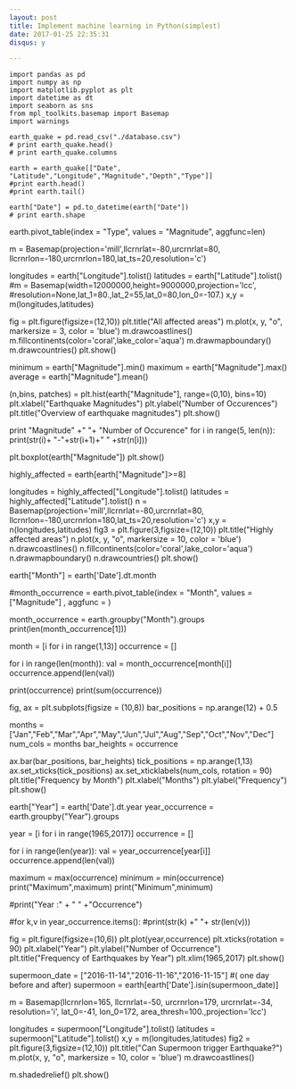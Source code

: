 ```yaml
---
layout: post
title: Implement machine learning in Python(simplest)
date: 2017-01-25 22:35:31
disqus: y

---
```


	import pandas as pd
	import numpy as np
	import matplotlib.pyplot as plt
	import datetime as dt
	import seaborn as sns
	from mpl_toolkits.basemap import Basemap
	import warnings

	earth_quake = pd.read_csv("./database.csv")
	# print earth_quake.head()
	# print earth_quake.columns

	earth = earth_quake[["Date", "Latitude","Longitude","Magnitude","Depth","Type"]]
	#print earth.head()
	#print earth.tail()

	earth["Date"] = pd.to_datetime(earth["Date"])
	# print earth.shape
earth.pivot_table(index = "Type", values = "Magnitude", aggfunc=len)

m = Basemap(projection='mill',llcrnrlat=-80,urcrnrlat=80, llcrnrlon=-180,urcrnrlon=180,lat_ts=20,resolution='c')

longitudes = earth["Longitude"].tolist()
latitudes = earth["Latitude"].tolist()
#m = Basemap(width=12000000,height=9000000,projection='lcc',
            #resolution=None,lat_1=80.,lat_2=55,lat_0=80,lon_0=-107.)
x,y = m(longitudes,latitudes)

fig = plt.figure(figsize=(12,10))
plt.title("All affected areas")
m.plot(x, y, "o", markersize = 3, color = 'blue')
m.drawcoastlines()
m.fillcontinents(color='coral',lake_color='aqua')
m.drawmapboundary()
m.drawcountries()
plt.show()

minimum = earth["Magnitude"].min()
maximum = earth["Magnitude"].max()
average = earth["Magnitude"].mean()

(n,bins, patches) = plt.hist(earth["Magnitude"], range=(0,10), bins=10)
plt.xlabel("Earthquake Magnitudes")
plt.ylabel("Number of Occurences")
plt.title("Overview of earthquake magnitudes")
plt.show()

print "Magnitude" +"   "+ "Number of Occurence"
for i in range(5, len(n)):
    print(str(i)+ "-"+str(i+1)+"         " +str(n[i]))

plt.boxplot(earth["Magnitude"])
plt.show()

highly_affected = earth[earth["Magnitude"]>=8]

longitudes = highly_affected["Longitude"].tolist()
latitudes = highly_affected["Latitude"].tolist()
n = Basemap(projection='mill',llcrnrlat=-80,urcrnrlat=80, llcrnrlon=-180,urcrnrlon=180,lat_ts=20,resolution='c')
x,y = n(longitudes,latitudes)
fig3 = plt.figure(3,figsize=(12,10))
plt.title("Highly affected areas")
n.plot(x, y, "o", markersize = 10, color = 'blue')
n.drawcoastlines()
n.fillcontinents(color='coral',lake_color='aqua')
n.drawmapboundary()
n.drawcountries()
plt.show()

earth["Month"] = earth['Date'].dt.month

#month_occurrence = earth.pivot_table(index = "Month", values = ["Magnitude"] , aggfunc = )

month_occurrence = earth.groupby("Month").groups
print(len(month_occurrence[1]))

month = [i for i in range(1,13)]
occurrence = []

for i in range(len(month)):
    val = month_occurrence[month[i]]
    occurrence.append(len(val))

print(occurrence)
print(sum(occurrence))


fig, ax = plt.subplots(figsize = (10,8))
bar_positions = np.arange(12) + 0.5

months = ["Jan","Feb","Mar","Apr","May","Jun","Jul","Aug","Sep","Oct","Nov","Dec"]
num_cols = months
bar_heights = occurrence

ax.bar(bar_positions, bar_heights)
tick_positions = np.arange(1,13)
ax.set_xticks(tick_positions)
ax.set_xticklabels(num_cols, rotation = 90)
plt.title("Frequency by Month")
plt.xlabel("Months")
plt.ylabel("Frequency")
plt.show()

earth["Year"] = earth['Date'].dt.year
year_occurrence = earth.groupby("Year").groups

year = [i for i in range(1965,2017)]
occurrence = []

for i in range(len(year)):
    val = year_occurrence[year[i]]
    occurrence.append(len(val))

maximum = max(occurrence)
minimum = min(occurrence)
print("Maximum",maximum)
print("Minimum",minimum)

#print("Year :" + "     " +"Occurrence")

#for k,v in year_occurrence.items():
    #print(str(k) +"      "+ str(len(v)))

fig = plt.figure(figsize=(10,6))
plt.plot(year,occurrence)
plt.xticks(rotation = 90)
plt.xlabel("Year")
plt.ylabel("Number of Occurrence")
plt.title("Frequency of Earthquakes by Year")
plt.xlim(1965,2017)
plt.show()


supermoon_date = ["2016-11-14","2016-11-16","2016-11-15"]  #( one day before and after)
supermoon = earth[earth['Date'].isin(supermoon_date)]

m = Basemap(llcrnrlon=165, llcrnrlat=-50, 
    urcrnrlon=179, urcrnrlat=-34, resolution='i',
    lat_0=-41, lon_0=172, 
    area_thresh=100.,projection='lcc')


longitudes = supermoon["Longitude"].tolist()
latitudes = supermoon["Latitude"].tolist()
x,y = m(longitudes,latitudes)
fig2 = plt.figure(3,figsize=(12,10))
plt.title("Can Supermoon trigger Earthquake?")
m.plot(x, y, "o", markersize = 10, color = 'blue')
m.drawcoastlines()

m.shadedrelief()
plt.show()
